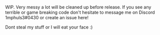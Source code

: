 WIP. Very messy a lot will be cleaned up before release. If you see any terrible or game breaking code don't hesitate to message me on Discord 1mphuls3#0430 or create an issue here!

Dont steal my stuff or I will eat your face :)
